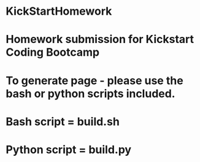 # KickStartHomework
# Homework submission for Kickstart Coding Bootcamp
# To generate page - please use the bash or python scripts included.

# Bash script = build.sh
# Python script = build.py